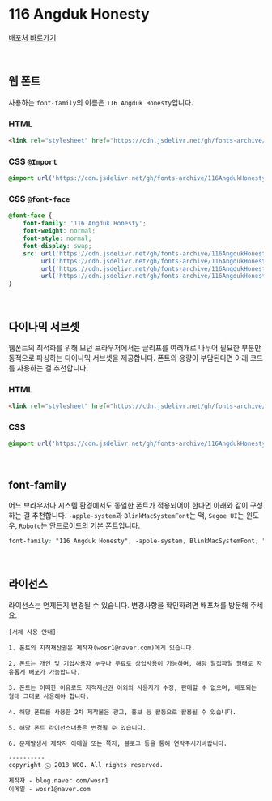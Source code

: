 # 116 Angduk Honesty

[배포처 바로가기](https://blog.naver.com/wosr1/221315315168)

&nbsp;

## 웹 폰트

사용하는 `font-family`의 이름은 `116 Angduk Honesty`입니다.

### HTML

```html
<link rel="stylesheet" href="https://cdn.jsdelivr.net/gh/fonts-archive/116AngdukHonesty/116AngdukHonesty.css" type="text/css"/>
```

### CSS `@Import`

```css
@import url('https://cdn.jsdelivr.net/gh/fonts-archive/116AngdukHonesty/116AngdukHonesty.css');
```

### CSS `@font-face`

```css
@font-face {
    font-family: '116 Angduk Honesty';
    font-weight: normal;
    font-style: normal;
    font-display: swap;
    src: url('https://cdn.jsdelivr.net/gh/fonts-archive/116AngdukHonesty/116AngdukHonesty.woff2') format('woff2'),
         url('https://cdn.jsdelivr.net/gh/fonts-archive/116AngdukHonesty/116AngdukHonesty.woff') format('woff'),
         url('https://cdn.jsdelivr.net/gh/fonts-archive/116AngdukHonesty/116AngdukHonesty.otf') format('opentype'),
         url('https://cdn.jsdelivr.net/gh/fonts-archive/116AngdukHonesty/116AngdukHonesty.ttf') format('truetype');
}
```

&nbsp;

## 다이나믹 서브셋

웹폰트의 최적화를 위해 모던 브라우저에서는 글리프를 여러개로 나누어 필요한 부분만 동적으로 파싱하는 다이나믹 서브셋을 제공합니다. 폰트의 용량이 부담된다면 아래 코드를 사용하는 걸 추천합니다.

### HTML

```html
<link rel="stylesheet" href="https://cdn.jsdelivr.net/gh/fonts-archive/116AngdukHonesty/subsets/116AngdukHonesty-dynamic-subset.css" type="text/css"/>
```

### CSS

```css
@import url('https://cdn.jsdelivr.net/gh/fonts-archive/116AngdukHonesty/subsets/116AngdukHonesty-dynamic-subset.css');
```

&nbsp;

## font-family

어느 브라우저나 시스템 환경에서도 동일한 폰트가 적용되어야 한다면 아래와 같이 구성하는 걸 추천합니다. `-apple-system`과 `BlinkMacSystemFont`는 맥, `Segoe UI`는 윈도우, `Roboto`는 안드로이드의 기본 폰트입니다.



```css
font-family: "116 Angduk Honesty", -apple-system, BlinkMacSystemFont, "Segoe UI", Roboto, Oxygen, Ubuntu, Cantarell, "Open Sans", "Helvetica Neue", sans-serif;
```

&nbsp;

## 라이선스

라이선스는 언제든지 변경될 수 있습니다. 변경사항을 확인하려면 배포처를 방문해 주세요.

```
[서체 사용 안내]  

1. 폰트의 지적재산권은 제작자(wosr1@naver.com)에게 있습니다.  

2. 폰트는 개인 및 기업사용자 누구나 무료로 상업사용이 가능하며, 해당 알집파일 형태로 자유롭게 배포가 가능합니다.  

3. 폰트는 어떠한 이유로도 지적재산권 이외의 사용자가 수정, 판매할 수 없으며, 배포되는 형태 그대로 사용해야 합니다.  

4. 해당 폰트를 사용한 2차 제작물은 광고, 홍보 등 활동으로 활용될 수 있습니다.  

5. 해당 폰트 라이선스내용은 변경될 수 있습니다.  

6. 문제발생시 제작자 이메일 또는 쪽지, 블로그 등을 통해 연락주시기바랍니다.  

---------- 
copyright ⓒ 2018 WOO. All rights reserved.  

제작자 - blog.naver.com/wosr1 
이메일 - wosr1@naver.com
```
